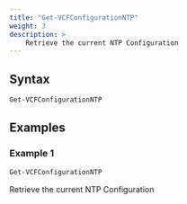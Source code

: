 ```yaml
---
title: "Get-VCFConfigurationNTP"
weight: 3
description: >
    Retrieve the current NTP Configuration
---
```


## Syntax
``` powershell
Get-VCFConfigurationNTP
```

## Examples
### Example 1
``` powershell
Get-VCFConfigurationNTP
```
Retrieve the current NTP Configuration